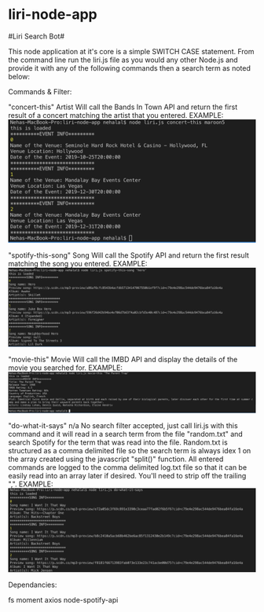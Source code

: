 # liri-node-app

#Liri Search Bot#

This node application at it's core is a simple SWITCH CASE statement. From the command line run the liri.js file as you would any other Node.js and provide it with any of the following commands then a search term as noted below:

Commands & Filter:

"concert-this" Artist
Will call the Bands In Town API and return the first result of a concert matching the artist that you entered.
EXAMPLE:
![](screenshots/concert-this.png)

"spotify-this-song" Song
Will call the Spotify API and return the first result matching the song you entered.
EXAMPLE:
![](screenshots/spotify-this-song.png)

"movie-this" Movie
Will call the IMBD API and display the details of the movie you searched for.
EXAMPLE:
![](screenshots/movie-this.png)

"do-what-it-says" n/a
No search filter accepted, just call liri.js with this command and it will read in a search term from the file "random.txt" and search Spotify for the term that was read into the file. Random.txt is structured as a comma delimited file so the search term is always idex 1 on the array created using the javascript "split()" function.
All entered commands are logged to the comma delimited log.txt file so that it can be easily read into an array later if desired. You'll need to strip off the trailing ",".
EXAMPLE:
![](screenshots/do-what-it-says.png)

Dependancies:

fs
moment
axios
node-spotify-api